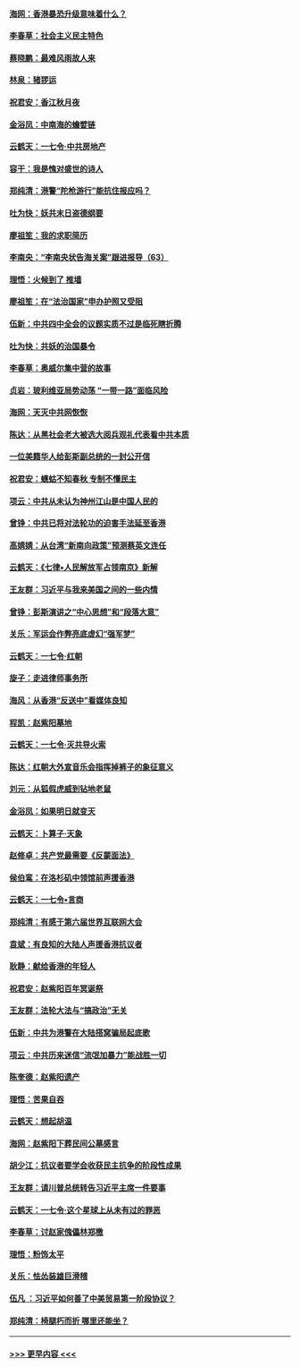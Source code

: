 #### [海网：香港暴恐升级意味着什么？](../pages/nsc993/n11635904.md?t=11060855) 
#### [李春草：社会主义民主特色](../pages/nsc993/n11634657.md?t=11060855) 
#### [蔡晓鹏：最难风雨故人来](../pages/nsc993/n11633145.md?t=11060855) 
#### [林泉：猪猡运](../pages/nsc993/n11631469.md?t=11060855) 
#### [祝君安：香江秋月夜](../pages/nsc993/n11631440.md?t=11060855) 
#### [金浴凤：中南海的蟾嬖链](../pages/nsc993/n11631290.md?t=11060855) 
#### [云鹤天：一七令·中共房地产](../pages/nsc993/n11630084.md?t=11060855) 
#### [容干：我是愧对盛世的诗人](../pages/nsc993/n11630059.md?t=11060855) 
#### [郑纯清：港警“陀枪游行”能抗住报应吗？](../pages/nsc993/n11629999.md?t=11060855) 
#### [吐为快：妖共末日盗德纲要](../pages/nsc993/n11628610.md?t=11060855) 
#### [廖祖笙：我的求职简历](../pages/nsc993/n11628492.md?t=11060855) 
#### [李南央：“李南央状告海关案”跟进报导（63）](../pages/nsc993/n11627039.md?t=11060855) 
#### [理悟：火候到了 推墙](../pages/nsc993/n11626917.md?t=11060855) 
#### [廖祖笙：在“法治国家”申办护照又受阻](../pages/nsc993/n11626500.md?t=11060855) 
#### [伍新：中共四中全会的议题实质不过是临死瞎折腾](../pages/nsc993/n11621774.md?t=11060855) 
#### [吐为快：共妖的治国暴令](../pages/nsc993/n11621401.md?t=11060855) 
#### [李春草：奥威尔集中营的故事](../pages/nsc993/n11621373.md?t=11060855) 
#### [贞岩：玻利维亚局势动荡 “一带一路”面临风险](../pages/nsc993/n11619480.md?t=11060855) 
#### [海网：天灭中共网恢恢](../pages/nsc993/n11618261.md?t=11060855) 
#### [陈达：从黑社会老大被选大阅兵观礼代表看中共本质](../pages/nsc993/n11618229.md?t=11060855) 
#### [一位美籍华人给彭斯副总统的一封公开信](../pages/nsc993/n11616906.md?t=11060855) 
#### [祝君安：蟪蛄不知春秋  专制不懂民主](../pages/nsc993/n11616882.md?t=11060855) 
#### [项云：中共从未认为神州江山是中国人民的](../pages/nsc993/n11616763.md?t=11060855) 
#### [曾铮：中共已将对法轮功的迫害手法延至香港](../pages/nsc993/n11616561.md?t=11060855) 
#### [高婧婧：从台湾“新南向政策”预测蔡英文连任](../pages/nsc993/n11616518.md?t=11060855) 
#### [云鹤天：《七律▪人民解放军占领南京》新解](../pages/nsc993/n11616490.md?t=11060855) 
#### [王友群：习近平与我来美国之间的一些内情](../pages/nsc993/n11615052.md?t=11060855) 
#### [曾铮：彭斯演讲之“中心思想”和“段落大意”](../pages/nsc993/n11615020.md?t=11060855) 
#### [关乐：军运会作弊亮底虚幻“强军梦”](../pages/nsc993/n11615008.md?t=11060855) 
#### [云鹤天：一七令‧红朝](../pages/nsc993/n11615000.md?t=11060855) 
#### [旋子：走进律师事务所](../pages/nsc993/n11614894.md?t=11060855) 
#### [海风：从香港“反送中”看媒体良知](../pages/nsc993/n11614480.md?t=11060855) 
#### [程凯：赵紫阳墓地](../pages/nsc993/n11614464.md?t=11060855) 
#### [云鹤天：一七令‧灭共导火索](../pages/nsc993/n11613471.md?t=11060855) 
#### [陈达：红朝大外宣音乐会指挥掉裤子的象征意义](../pages/nsc993/n11613456.md?t=11060855) 
#### [刘元：从狐假虎威到钻地老鼠](../pages/nsc993/n11612832.md?t=11060855) 
#### [金浴凤：如果明日就变天](../pages/nsc993/n11611135.md?t=11060855) 
#### [云鹤天：卜算子‧天象](../pages/nsc993/n11609023.md?t=11060855) 
#### [赵修卓：共产党最需要《反蒙面法》](../pages/nsc993/n11608006.md?t=11060855) 
#### [侯伯鸾：在洛杉矶中领馆前声援香港](../pages/nsc993/n11607802.md?t=11060855) 
#### [云鹤天：一七令•言商](../pages/nsc993/n11606248.md?t=11060855) 
#### [郑纯清：有感于第六届世界互联网大会](../pages/nsc993/n11604718.md?t=11060855) 
#### [袁斌：有良知的大陆人声援香港抗议者](../pages/nsc993/n11603673.md?t=11060855) 
#### [耿静：献给香港的年轻人](../pages/nsc993/n11602462.md?t=11060855) 
#### [祝君安：赵紫阳百年冥诞祭](../pages/nsc993/n11601386.md?t=11060855) 
#### [王友群：法轮大法与“搞政治”无关](../pages/nsc993/n11601658.md?t=11060855) 
#### [伍新：中共为港警在大陆搭窝骗局起底歌](../pages/nsc993/n11601536.md?t=11060855) 
#### [项云：中共历来迷信“流氓加暴力”能战胜一切](../pages/nsc993/n11601496.md?t=11060855) 
#### [陈奎德：赵紫阳遗产](../pages/nsc993/n11601444.md?t=11060855) 
#### [理悟：苦果自吞](../pages/nsc993/n11601385.md?t=11060855) 
#### [云鹤天：想起胡温](../pages/nsc993/n11600033.md?t=11060855) 
#### [海网：赵紫阳下葬民间公墓感言](../pages/nsc993/n11600021.md?t=11060855) 
#### [胡少江：抗议者要学会收获民主抗争的阶段性成果](../pages/nsc993/n11599626.md?t=11060855) 
#### [王友群：请川普总统转告习近平主席一件要事](../pages/nsc993/n11599533.md?t=11060855) 
#### [云鹤天：一七令‧这个星球上从未有过的罪恶](../pages/nsc993/n11598881.md?t=11060855) 
#### [李春草：讨赵家傀儡林郑檄](../pages/nsc993/n11598789.md?t=11060855) 
#### [理悟：粉饰太平](../pages/nsc993/n11598776.md?t=11060855) 
#### [关乐：怯怂装雄巨滑稽](../pages/nsc993/n11598767.md?t=11060855) 
#### [伍凡 ：习近平如何善了中美贸易第一阶段协议？](../pages/nsc993/n11596305.md?t=11060855) 
#### [郑纯清：椅腿朽而折 哪里还能坐？](../pages/nsc993/n11596273.md?t=11060855) 

----
#### [ >>> 更早内容 <<< ](../indexes/nsc993-earlier.md)
